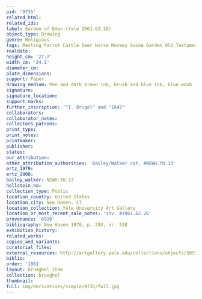 ```yaml
---
pid: '9735'
related_html: 
related_ids: 
label: Garden of Eden (Yale 1961.62.26)
object_type: Drawing
genre: Religious
tags: Resting Parrot Cattle Deer Horse Monkey Swine Garden Old_Testament Paradise
realdate: 
height_cm: '27.7'
width_cm: '24.1'
diameter_cm: 
plate_dimensions: 
support: Paper
drawing_medium: Pen and dark brown ink, brush and blue ink, blue wash
signature: 
signature_location: 
support_marks: 
further_inscription: '"I. Brugel" and "1642"'
collaborators: 
collaborator_notes: 
collectors_patrons: 
print_type: 
print_notes: 
printmaker: 
publisher: 
states: 
our_attribution: 
other_attribution_authorities: 'Bailey/Walker cat. #NEWH.YU.13'
ertz_1979: 
ertz_2008: 
bailey_walker: NEWH.YU.13
hollstein_no: 
collection_type: Public
location_country: United States
location_city: New Haven, CT
location_collection: Yale University Art Gallery
location_or_most_recent_sale_notes: 'inv. #1961.62.26'
provenance: '6920'
bibliography: New Haven 1970, p. 293, nr. 538
exhibition_history: 
related_works: 
copies_and_variants: 
curatorial_files: 
external_resources: http://artgallery.yale.edu/collections/objects/58558
biblio: 
order: '1061'
layout: brueghel_item
collection: brueghel
thumbnail: 
full: img/derivatives/simple/9735/full.jpg
---
```

